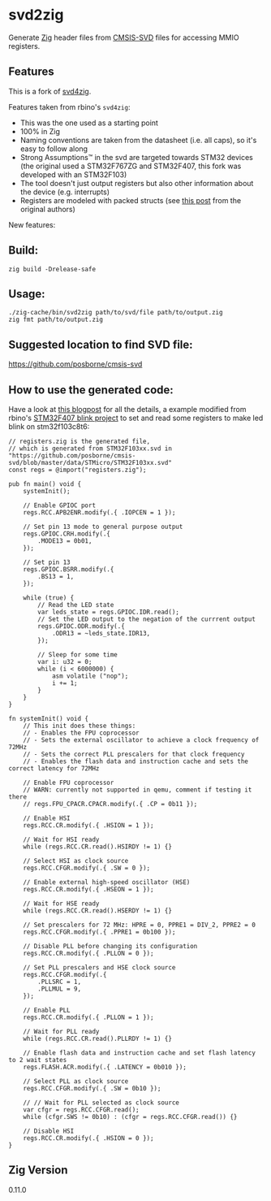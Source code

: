 # svd2zig

Generate [Zig](https://ziglang.org/) header files from
[CMSIS-SVD](http://www.keil.com/pack/doc/CMSIS/SVD/html/index.html) files for accessing MMIO
registers.

## Features

This is a fork of [svd4zig](https://github.com/rbino/svd4zig).

Features taken from rbino's `svd4zig`:
- This was the one used as a starting point
- 100% in Zig
- Naming conventions are taken from the datasheet (i.e. all caps), so it's easy to follow along
- Strong Assumptions™ in the svd are targeted towards STM32 devices (the original used a
  STM32F767ZG and STM32F407, this fork was developed with an STM32F103)
- The tool doesn't just output registers but also other information about the device (e.g.
  interrupts)
- Registers are modeled with packed structs (see [this
  post](https://scattered-thoughts.net/writing/mmio-in-zig) from the original authors)

New features:

## Build:

```
zig build -Drelease-safe
```

## Usage:

```
./zig-cache/bin/svd2zig path/to/svd/file path/to/output.zig
zig fmt path/to/output.zig
```

## Suggested location to find SVD file:

https://github.com/posborne/cmsis-svd

## How to use the generated code:

Have a look at [this blogpost](https://scattered-thoughts.net/writing/mmio-in-zig) for all the details,
a example modified from rbino's [STM32F407 blink project](https://github.com/rbino/zig-stm32-blink) to set and read some registers to make led blink on stm32f103c8t6:
```zig
// registers.zig is the generated file,
// which is generated from STM32F103xx.svd in "https://github.com/posborne/cmsis-svd/blob/master/data/STMicro/STM32F103xx.svd"
const regs = @import("registers.zig");

pub fn main() void {
    systemInit();

    // Enable GPIOC port
    regs.RCC.APB2ENR.modify(.{ .IOPCEN = 1 });

    // Set pin 13 mode to general purpose output
    regs.GPIOC.CRH.modify(.{
        .MODE13 = 0b01,
    });

    // Set pin 13
    regs.GPIOC.BSRR.modify(.{
        .BS13 = 1,
    });

    while (true) {
        // Read the LED state
        var leds_state = regs.GPIOC.IDR.read();
        // Set the LED output to the negation of the currrent output
        regs.GPIOC.ODR.modify(.{
            .ODR13 = ~leds_state.IDR13,
        });

        // Sleep for some time
        var i: u32 = 0;
        while (i < 6000000) {
            asm volatile ("nop");
            i += 1;
        }
    }
}

fn systemInit() void {
    // This init does these things:
    // - Enables the FPU coprocessor
    // - Sets the external oscillator to achieve a clock frequency of 72MHz
    // - Sets the correct PLL prescalers for that clock frequency
    // - Enables the flash data and instruction cache and sets the correct latency for 72MHz

    // Enable FPU coprocessor
    // WARN: currently not supported in qemu, comment if testing it there
    // regs.FPU_CPACR.CPACR.modify(.{ .CP = 0b11 });

    // Enable HSI
    regs.RCC.CR.modify(.{ .HSION = 1 });

    // Wait for HSI ready
    while (regs.RCC.CR.read().HSIRDY != 1) {}

    // Select HSI as clock source
    regs.RCC.CFGR.modify(.{ .SW = 0 });

    // Enable external high-speed oscillator (HSE)
    regs.RCC.CR.modify(.{ .HSEON = 1 });

    // Wait for HSE ready
    while (regs.RCC.CR.read().HSERDY != 1) {}

    // Set prescalers for 72 MHz: HPRE = 0, PPRE1 = DIV_2, PPRE2 = 0
    regs.RCC.CFGR.modify(.{ .PPRE1 = 0b100 });

    // Disable PLL before changing its configuration
    regs.RCC.CR.modify(.{ .PLLON = 0 });

    // Set PLL prescalers and HSE clock source
    regs.RCC.CFGR.modify(.{
        .PLLSRC = 1,
        .PLLMUL = 9,
    });

    // Enable PLL
    regs.RCC.CR.modify(.{ .PLLON = 1 });

    // Wait for PLL ready
    while (regs.RCC.CR.read().PLLRDY != 1) {}

    // Enable flash data and instruction cache and set flash latency to 2 wait states
    regs.FLASH.ACR.modify(.{ .LATENCY = 0b010 });

    // Select PLL as clock source
    regs.RCC.CFGR.modify(.{ .SW = 0b10 });

    // // Wait for PLL selected as clock source
    var cfgr = regs.RCC.CFGR.read();
    while (cfgr.SWS != 0b10) : (cfgr = regs.RCC.CFGR.read()) {}

    // Disable HSI
    regs.RCC.CR.modify(.{ .HSION = 0 });
}
```
## Zig Version
0.11.0


